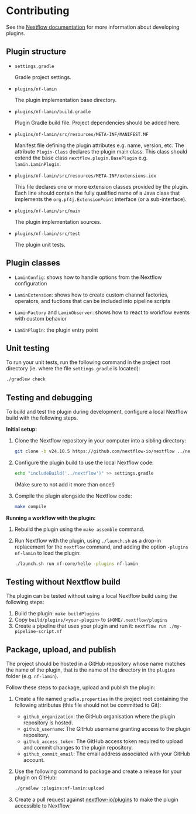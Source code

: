 # Contributing

See the [Nextflow documentation](https://nextflow.io/docs/latest/plugins.html) for more information about developing plugins.

## Plugin structure
                    
- `settings.gradle`
    
    Gradle project settings. 

- `plugins/nf-lamin`
    
    The plugin implementation base directory.

- `plugins/nf-lamin/build.gradle` 
    
    Plugin Gradle build file. Project dependencies should be added here.

- `plugins/nf-lamin/src/resources/META-INF/MANIFEST.MF` 
    
    Manifest file defining the plugin attributes e.g. name, version, etc. The attribute `Plugin-Class` declares the plugin main class. This class should extend the base class `nextflow.plugin.BasePlugin` e.g. `lamin.LaminPlugin`.

- `plugins/nf-lamin/src/resources/META-INF/extensions.idx`
    
    This file declares one or more extension classes provided by the plugin. Each line should contain the fully qualified name of a Java class that implements the `org.pf4j.ExtensionPoint` interface (or a sub-interface).

- `plugins/nf-lamin/src/main` 

    The plugin implementation sources.

- `plugins/nf-lamin/src/test` 

    The plugin unit tests. 

## Plugin classes

- `LaminConfig`: shows how to handle options from the Nextflow configuration

- `LaminExtension`: shows how to create custom channel factories, operators, and fuctions that can be included into pipeline scripts

- `LaminFactory` and `LaminObserver`: shows how to react to workflow events with custom behavior

- `LaminPlugin`: the plugin entry point

## Unit testing 

To run your unit tests, run the following command in the project root directory (ie. where the file `settings.gradle` is located):

```bash
./gradlew check
```

## Testing and debugging

To build and test the plugin during development, configure a local Nextflow build with the following steps.

**Initial setup:**

1. Clone the Nextflow repository in your computer into a sibling directory:
    ```bash
    git clone -b v24.10.5 https://github.com/nextflow-io/nextflow ../nextflow
    ```
  
2. Configure the plugin build to use the local Nextflow code:
    ```bash
    echo "includeBuild('../nextflow')" >> settings.gradle
    ```
  
   (Make sure to not add it more than once!)

3. Compile the plugin alongside the Nextflow code:
    ```bash
    make compile
    ```

**Running a workflow with the plugin:**

1. Rebuild the plugin using the `make assemble` command.

2. Run Nextflow with the plugin, using `./launch.sh` as a drop-in replacement for the `nextflow` command, and adding the option `-plugins nf-lamin` to load the plugin:
    ```bash
    ./launch.sh run nf-core/hello -plugins nf-lamin
    ```

## Testing without Nextflow build

The plugin can be tested without using a local Nextflow build using the following steps:

1. Build the plugin: `make buildPlugins`
2. Copy `build/plugins/<your-plugin>` to `$HOME/.nextflow/plugins`
3. Create a pipeline that uses your plugin and run it: `nextflow run ./my-pipeline-script.nf`

## Package, upload, and publish

The project should be hosted in a GitHub repository whose name matches the name of the plugin, that is the name of the directory in the `plugins` folder (e.g. `nf-lamin`).

Follow these steps to package, upload and publish the plugin:

1. Create a file named `gradle.properties` in the project root containing the following attributes (this file should not be committed to Git):

   * `github_organization`: the GitHub organisation where the plugin repository is hosted.
   * `github_username`: The GitHub username granting access to the plugin repository.
   * `github_access_token`: The GitHub access token required to upload and commit changes to the plugin repository.
   * `github_commit_email`: The email address associated with your GitHub account.

2. Use the following command to package and create a release for your plugin on GitHub:
    ```bash
    ./gradlew :plugins:nf-lamin:upload
    ```

3. Create a pull request against [nextflow-io/plugins](https://github.com/nextflow-io/plugins/blob/main/plugins.json) to make the plugin accessible to Nextflow.
